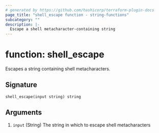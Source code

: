 ```yaml
---
# generated by https://github.com/hashicorp/terraform-plugin-docs
page_title: "shell_escape function - string-functions"
subcategory: ""
description: |-
  Escape a shell metacharacter-containing string
---
```


# function: shell_escape

Escapes a string containing shell metacharacters.



## Signature

<!-- signature generated by tfplugindocs -->
```text
shell_escape(input string) string
```

## Arguments

<!-- arguments generated by tfplugindocs -->
1. `input` (String) The string in which to escape shell metacharacters

